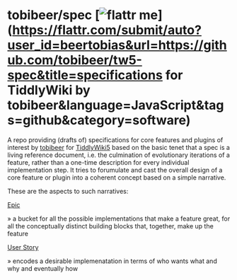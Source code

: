 tobibeer/spec [![flattr me](http://api.flattr.com/button/flattr-badge-large.png)](https://flattr.com/submit/auto?user_id=beertobias&url=https://github.com/tobibeer/tw5-spec&title=specifications for TiddlyWiki by tobibeer&language=JavaScript&tags=github&category=software)
=================

A repo providing (drafts of) specifications for core features and plugins of interest by [tobibeer](https://github.com/tobibeer) for [TiddlyWiki5](http://tiddlywiki.com) based on the basic tenet  that a spec is a living reference document, i.e. the culmination of evolutionary iterations of a feature, rather than a one-time description for every individual implementation step. It tries to forumulate and cast the overall design of a core feature or plugin into a coherent concept based on a simple narrative.

These are the aspects to such narratives:

[Epic](Epics.md)

» a bucket for all the possible implementations that make a feature great, for all the conceptually distinct building blocks that, together, make up the feature

[User Story](UserStory.md)

» encodes a desirable implemenatation in terms of who wants what and why and eventually how